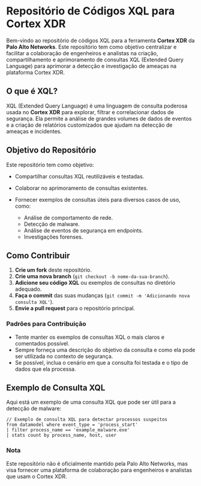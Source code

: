 # Repositório de Códigos XQL para Cortex XDR

Bem-vindo ao repositório de códigos XQL para a ferramenta **Cortex XDR** da **Palo Alto Networks**. Este repositório tem como objetivo centralizar e facilitar a colaboração de engenheiros e analistas na criação, compartilhamento e aprimoramento de consultas XQL (Extended Query Language) para aprimorar a detecção e investigação de ameaças na plataforma Cortex XDR.

## O que é XQL?

XQL (Extended Query Language) é uma linguagem de consulta poderosa usada no **Cortex XDR** para explorar, filtrar e correlacionar dados de segurança. Ela permite a análise de grandes volumes de dados de eventos e a criação de relatórios customizados que ajudam na detecção de ameaças e incidentes.

## Objetivo do Repositório

Este repositório tem como objetivo:

- Compartilhar consultas XQL reutilizáveis e testadas.
- Colaborar no aprimoramento de consultas existentes.
- Fornecer exemplos de consultas úteis para diversos casos de uso, como:

  - Análise de comportamento de rede.
  - Detecção de malware.
  - Análise de eventos de segurança em endpoints.
  - Investigações forenses.

## Como Contribuir

1. **Crie um fork** deste repositório.
2. **Crie uma nova branch** (`git checkout -b nome-da-sua-branch`).
3. **Adicione seu código XQL** ou exemplos de consultas no diretório adequado.
4. **Faça o commit** das suas mudanças (`git commit -m 'Adicionando nova consulta XQL'`).
5. **Envie a pull request** para o repositório principal.

### Padrões para Contribuição

- Tente manter os exemplos de consultas XQL o mais claros e comentados possível.
- Sempre forneça uma descrição do objetivo da consulta e como ela pode ser utilizada no contexto de segurança.
- Se possível, inclua o cenário em que a consulta foi testada e o tipo de dados que ela processa.
  
## Exemplo de Consulta XQL

Aqui está um exemplo de uma consulta XQL que pode ser útil para a detecção de malware:

```xql
// Exemplo de consulta XQL para detectar processos suspeitos
from datamodel where event_type = 'process_start'
| filter process_name == 'example_malware.exe'
| stats count by process_name, host, user
```
### Nota

Este repositório não é oficialmente mantido pela Palo Alto Networks, mas visa fornecer uma plataforma de colaboração para engenheiros e analistas que usam o Cortex XDR.
